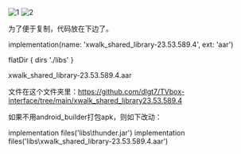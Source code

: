 ![1](https://user-images.githubusercontent.com/102397160/189475217-3d99c6e5-4162-4a70-a7f8-0a37ca124e3e.png)
![2](https://user-images.githubusercontent.com/102397160/189475219-29c39d5f-0ff4-45dd-936e-12bf8cad7681.png)


为了便于复制，代码放在下边了。

implementation(name: 'xwalk_shared_library-23.53.589.4', ext: 'aar')

flatDir { dirs './libs' }

xwalk_shared_library-23.53.589.4.aar 

文件在这个文件夹里：https://github.com/dlgt7/TVbox-interface/tree/main/xwalk_shared_library23.53.589.4


如果不用android_builder打包apk，则如下改动：

implementation files('libs\\thunder.jar')
implementation files('libs\\xwalk_shared_library-23.53.589.4.aar')
